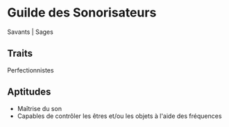 # Guilde des Sonorisateurs

Savants | Sages

## Traits
Perfectionnistes

## Aptitudes
- Maîtrise du son
- Capables de contrôler les êtres et/ou les objets à l'aide des fréquences
